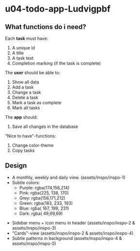 # u04-todo-app-Ludvigpbf

## What functions do i need?

Each **task** must have:

1. A unique id
2. A title
3. A task text
4. Completion marking (if the task is complete)

The **user** should be able to:

1. Show all data
2. Add a task
3. Change a task
4. Delete a task
5. Mark a task as complete
6. Mark all tasks

The **app** should:

1. Save all changes in the database

"Nice to have"-functions:

1. Change color-theme
2. Copy tasks

## Design

- A monthly, weekly and daily view. (assets/inspo/inspo-1)
- Subtle colors:
  - Purple: rgba(174,156,214)
  - Pink: rgba(225, 138, 170)
  - Grey: rgba(156,171,212)
  - Green: rgba(183, 233, 193)
  - Blue: rgba( 167, 199, 231)
  * Dark: rgba( 49,69,69)

* Sidebar menu + icon menu in header (assets/inspo/inspo-2 & assets/inspo/inspo-3)
* "Cards"-view (assets/inspo/inspo-2 & assets/inspo/inspo-4)
* Subtle patterns in background (assets/inspo/inspo-4 & assets/inspo/inspo-5)
